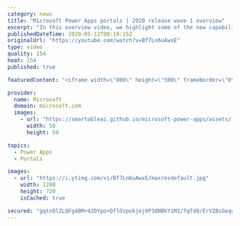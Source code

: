 ```yaml
---
category: news
title: "Microsoft Power Apps portals | 2020 release wave 1 overview"
excerpt: "In this overview video, we highlight some of the new capabilities included in the latest update to Microsoft Power Apps portals.     Here are the capabilities covered:   •    Power BI integration, so you can quickly add Power BI reports, tables, and dashboards to your portals without coding.  •    Themes"
publishedDateTime: 2020-05-12T00:10:15Z
originalUrl: "https://youtube.com/watch?v=Bf7Ln6uAwxE"
type: video
quality: 154
heat: 154
published: true

featuredContent: "<iframe width=\"800\" height=\"500\" frameborder=\"0\" src=\"https://www.youtube.com/embed/Bf7Ln6uAwxE\" allow=\"accelerometer; autoplay; encrypted-media; gyroscope; picture-in-picture\" allowfullscreen></iframe>"

provider:
  name: Microsoft
  domain: microsoft.com
  images:
    - url: "https://smartableai.github.io/microsoft-power-apps/assets/images/organizations/microsoft.com-50x50.jpg"
      width: 50
      height: 50

topics:
  - Power Apps
  - Portals

images:
  - url: "https://i.ytimg.com/vi/Bf7Ln6uAwxE/maxresdefault.jpg"
    width: 1280
    height: 720
    isCached: true

secured: "gqtnOlZLQFg4BM+42DYpo+DflOzpokjej9P3dNBkY1M1/fqTd0/ErVZBsGequlVQtXhfM9aYcGaMNCGGUQLJTuGFYu1/QUy2lmE6yJnOAk6/HMRaGv8+pLAhxjkN45Cg05cWaZwaHwPkaP8d/8IO4xObA8J/izNl9RIfONvRcfoTGWOFGXVEpdahsTaTSqtKjF7dbhRnJuSbmNsxsTHn6T3bB3Mn7xPbYSEoPv9AxZwPm7c1AeWF5xzJzJzLZeUKP6qI84GE/QBonmlt7+ULZy49RUWTxMeTDHFX8Ff1LcBs1+KsFUSfviZpCJDUVjgkaS52yTY3YyUtdfIJg/RnLJaI17pfcsmV/FvTTL322+/O6mQ4CPabaLmmXG93Vom3lKAGWrMtA4sllhoxna+mLb8kefFOMUEpRWzNsfy6fjVdZuSr72ZW4syH9ofxFyq+;Ojmn3PgEklCVKU39nERQZg=="
---
```


